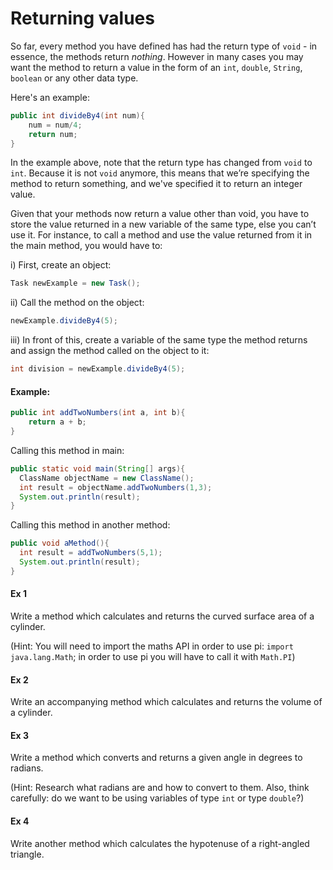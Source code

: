 Returning values
===

So far, every method you have defined has had the return type of `void` - in essence, the methods return *nothing*. However in many cases you may want the method to return a value in the form of an `int`, `double`, `String`, `boolean` or any other data type.

Here's an example:

```java
public int divideBy4(int num){
	num = num/4;
	return num;
}
```

In the example above, note that the return type has changed from `void` to `int`. Because it is not `void` anymore, this means that we’re specifying the method to return something, and we've specified it to return an integer value.

Given that your methods now return a value other than void, you have to store the value returned in a new variable of the same type, else you can’t use it. For instance, to call a method and use the value returned from it in the main method, you would have to:

i) First, create an object:
```java
Task newExample = new Task();
```

ii) Call the method on the object:
```java
newExample.divideBy4(5);
```

iii) In front of this, create a variable of the same type the method returns and assign the method called on the object to it:
```java
int division = newExample.divideBy4(5);
```

#### Example:
```java
public int addTwoNumbers(int a, int b){
	return a + b;          
}
```
Calling this method in main:
```java
public static void main(String[] args){
  ClassName objectName = new ClassName();
  int result = objectName.addTwoNumbers(1,3);
  System.out.println(result);
}
```
Calling this method in another method:
```java
public void aMethod(){
  int result = addTwoNumbers(5,1);
  System.out.println(result);
}
```

#### Ex 1

Write a method which calculates and returns the curved surface area of a cylinder. 

(Hint: You will need to import the maths API in order to use pi: `import java.lang.Math`; in order to use pi you will have to call it with `Math.PI`)

#### Ex 2

Write an accompanying method which calculates and returns the volume of a cylinder.

#### Ex 3

Write a method which converts and returns a given angle in degrees to radians. 

(Hint: Research what radians are and how to convert to them. Also, think carefully: do we want to be using variables of type `int` or type `double`?)

#### Ex 4

Write another method which calculates the hypotenuse of a right-angled triangle.

